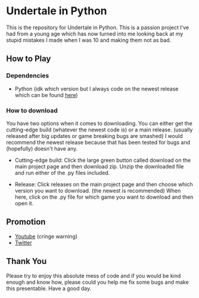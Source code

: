 # Undertale in Python

This is the repository for Undertale in Python. This is a passion project I've had from a young age which has now turned into me looking back at my stupid mistakes I made when I was 10 and making them not as bad.

## How to Play

### Dependencies

- Python (idk which version but I always code on the newest release which can be found [here](https://www.python.org/downloads/))

### How to download

You have two options when it comes to downloading. You can either get the cutting-edge build (whatever the newest code is) or a main release. (usually released after big updates or game breaking bugs are smashed) I would recommend the newest release because that has been tested for bugs and (hopefully) doesn't have any.

- Cutting-edge build: Click the large green button called download on the main project page and then download zip. Unzip the downloaded file and run either of the .py files included.

- Release: Click releases on the main project page and then choose which version you want to download. (the newest is recommended) When here, click on the .py file for which game you want to download and then open it.

## Promotion

- [Youtube](https://www.youtube.com/channel/UCMF5plyvE3mCZA8ke_mqWcw) (cringe warning)
- [Twitter](https://twitter.com/UrpGuy)

## Thank You

Please try to enjoy this absolute mess of code and if you would be kind enough and know how, please could you help me fix some bugs and make this presentable. Have a good day.
